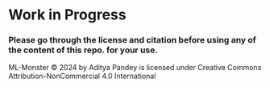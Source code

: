 # Work in Progress
### Please go through the license and citation before using any of the content of this repo. for your use.

ML-Monster © 2024 by Aditya Pandey is licensed under Creative Commons Attribution-NonCommercial 4.0 International 